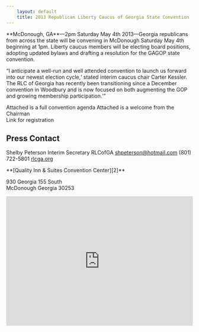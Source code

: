 ```yaml
---
    layout: default
    title: 2013 Republican Liberty Caucus of Georgia State Convention
---
```


<div class="row">
<div class="span6" markdown="1">
**McDonough, GA**&mdash;2pm Saturday May 4th 2013&mdash;Georgia republicans from across the state will be convening in
McDonough Saturday May 4th beginning at 1pm.  Liberty caucus members will be electing board positions, adopting updated
bylaws and drafting a resolution for the GAGOP state convention.

<q>I anticipate a well-run and well attended convention to launch us forward into our newest election cycle,<q> stated
interim caucus chair Carter Kessler.  The RLC of Georgia has recently been transitioning since a December convention in
Woodbury and is now focused on both augmenting the GOP and growing membership participation.

Attached is a full convention agenda 
Attached is a welcome from the Chairman  
Link for registration

Press Contact
-------------

Shelby Peterson 
Interim Secretary RLCofGA
[shpeterson@hotmail.com](mailto:shpeterson@hotmail.com)
(801) 722-5801
[rlcga.org](http://rlcga.org)

</div>
<div class="span6" markdown="1">
**[Quality Inn & Suites Convention Center][2]**

930 Georgia 155 South  
McDonough Georgia 30253

<iframe width="100%" height="350" frameborder="0" scrolling="no" marginheight="0" marginwidth="0" src="https://maps.google.com/maps?cid=873884944616720550&amp;output=embed"></iframe>
</div>
</div>

 [2]: https://maps.google.com/maps?cid=873884944616720550
 [3]: https://www.xorbia.com/e/rlc/republican-liberty-caucus-georgia-state-convention
